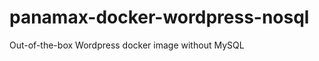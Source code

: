 panamax-docker-wordpress-nosql
============================

Out-of-the-box Wordpress docker image without MySQL 
